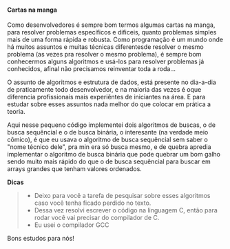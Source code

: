 #### Cartas na manga

Como desenvolvedores é sempre bom termos algumas cartas na manga, para resolver problemas específicos e dificeis, quanto problemas simples
mais de uma forma rápida e robusta. Como programação é um mundo onde há muitos assuntos e muitas técnicas diferentesde resolver o mesmo problema (as vezes pra resolver o mesmo problema),
é sempre bom conhecermos alguns algoritmos e usá-los para resolver problemas já conhecidos, afinal não precisamos reinventar toda a roda...

O assunto de algoritmos e estrutura de dados, está presente no dia-a-dia de praticamente todo desenvolvedor, e na maioria das vezes é oque diferencia profissionais mais experiêntes de iniciantes na área. E para estudar sobre esses assuntos nada melhor do que colocar em prática a teoria.

Aqui nesse pequeno código implementei dois algoritmos de buscas, o de busca sequêncial e o de busca binária, o interesante (na verdade meio cômico), é que eu usava o algoritmo de busca sequêncial sem saber o "nome técnico dele", pra min era só busca mesmo, e de quebra apredia implementar o algoritmo de busca binária que pode quebrar um bom galho sendo muito mais rápido do que o de busca sequêncial para buscar em arrays grandes que tenham valores ordenados.


**Dicas**
> - Deixo para você a tarefa de pesquisar sobre esses algoritmos caso você tenha ficado perdido no texto.
> - Dessa vez resolvi escrever o código na linguagem C, então para rodar você vai precisar do compilador de C.
> - Eu usei o compilador GCC

Bons estudos para nós!
